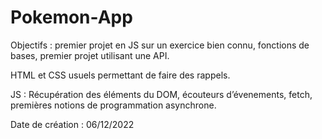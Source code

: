 # Pokemon-App

Objectifs : premier projet en JS sur un exercice bien connu, fonctions de bases, premier projet utilisant une API. 

HTML et CSS usuels permettant de faire des rappels.

JS : Récupération des éléments du DOM, écouteurs d’évenements, fetch, premières notions de programmation asynchrone.

Date de création : 06/12/2022

